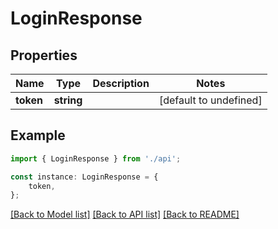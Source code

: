# LoginResponse


## Properties

Name | Type | Description | Notes
------------ | ------------- | ------------- | -------------
**token** | **string** |  | [default to undefined]

## Example

```typescript
import { LoginResponse } from './api';

const instance: LoginResponse = {
    token,
};
```

[[Back to Model list]](../README.md#documentation-for-models) [[Back to API list]](../README.md#documentation-for-api-endpoints) [[Back to README]](../README.md)
